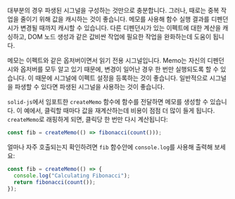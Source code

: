 대부분의 경우 파생된 시그널을 구성하는 것만으로 충분합니다. 그러나, 때로는 중복 작업을 줄이기 위해 값을 캐시하는 것이 좋습니다. 메모를 사용해 함수 실행 결과를 디펜던시가 변경될 때까지 캐시할 수 있습니다. 다른 디펜던시가 있는 이펙트에 대한 계산을 캐싱하고, DOM 노드 생성과 같은 값비싼 작업에 필요한 작업을 완화하는데 도움이 됩니다.

메모는 이펙트와 같은 옵저버이면서 읽기 전용 시그널입니다. Memo는 자신의 디펜던시와 옵저버를 모두 알고 있기 때문에, 변경이 일어난 경우 한 번만 실행되도록 할 수 있습니다. 이 때문에 시그널에 이펙트 설정을 등록하는 것이 좋습니다. 일반적으로 시그널을 파생할 수 있다면 파생된 시그널을 사용하는 것이 좋습니다.

`solid-js`에서 임포트한 `createMemo` 함수에 함수를 전달하면 메모를 생성할 수 있습니다. 이 예에서, 클릭할 때마다 값을 재계산하는데 비용이 점점 더 많이 들게 됩니다. `createMemo`로 래핑하게 되면, 클릭당 한 번만 다시 계산됩니다:

```jsx
const fib = createMemo(() => fibonacci(count()));
```

얼마나 자주 호출되는지 확인하려면 `fib` 함수안에 `console.log`를 사용해 출력해 보세요:
```jsx
const fib = createMemo(() => {
  console.log("Calculating Fibonacci");
  return fibonacci(count());
});
```
